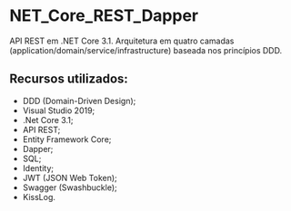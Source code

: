# NET_Core_REST_Dapper
API REST em .NET Core 3.1. Arquitetura em quatro camadas (application/domain/service/infrastructure) baseada nos princípios DDD.

## Recursos utilizados:

- DDD (Domain-Driven Design);
- Visual Studio 2019;
- .Net Core 3.1;
- API REST;
- Entity Framework Core;
- Dapper;
- SQL;
- Identity;
- JWT (JSON Web Token);
- Swagger (Swashbuckle);
- KissLog.
